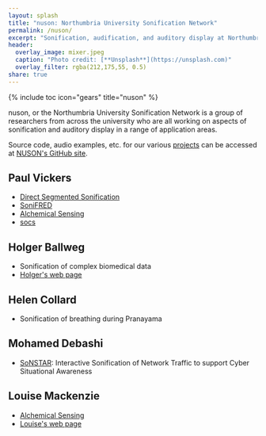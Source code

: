 ```yaml
---
layout: splash
title: "nuson: Northumbria University Sonification Network"
permalink: /nuson/
excerpt: "Sonification, audification, and auditory display at Northumbria."
header:
  overlay_image: mixer.jpeg
  caption: "Photo credit: [**Unsplash**](https://unsplash.com)"
  overlay_filter: rgba(212,175,55, 0.5)
share: true
---
```

{% include toc icon="gears" title="nuson" %}

nuson, or the Northumbria University Sonification Network is a group of researchers from 
across the university who are all working on aspects of sonification and auditory display
in a range of application areas.

Source code, audio examples, etc. for our various [projects](/projects/) can be accessed at 
[NUSON's GitHub site](https://github.com/nuson).

## Paul Vickers

* [Direct Segmented Sonification](/DSSon/)
* [SoniFRED](/SoniFRED/)
* [Alchemical Sensing](/alchemical_sensing/)
* [socs](/socs/)


## Holger Ballweg

* Sonification of complex biomedical data
* [Holger's web page](https://uiae.de/)

## Helen Collard

* Sonification of breathing during Pranayama

## Mohamed Debashi

* [SoNSTAR](/SoNSTAR): Interactive Sonification of Network Traffic to support Cyber Situational Awareness

## Louise Mackenzie

* [Alchemical Sensing](/alchemical_sensing/)
* [Louise's web page](http://www.loumackenzie.com/)



